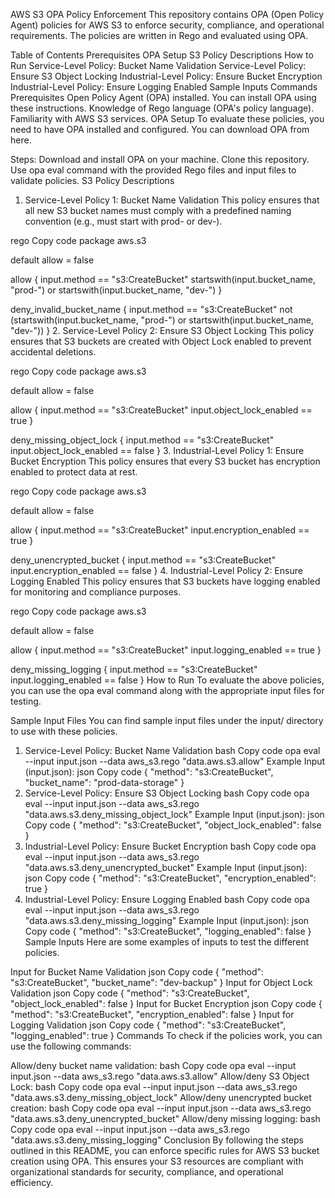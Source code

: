 AWS S3 OPA Policy Enforcement
This repository contains OPA (Open Policy Agent) policies for AWS S3 to enforce security, compliance, and operational requirements. The policies are written in Rego and evaluated using OPA.

Table of Contents
Prerequisites
OPA Setup
S3 Policy Descriptions
How to Run
Service-Level Policy: Bucket Name Validation
Service-Level Policy: Ensure S3 Object Locking
Industrial-Level Policy: Ensure Bucket Encryption
Industrial-Level Policy: Ensure Logging Enabled
Sample Inputs
Commands
Prerequisites
Open Policy Agent (OPA) installed. You can install OPA using these instructions.
Knowledge of Rego language (OPA's policy language).
Familiarity with AWS S3 services.
OPA Setup
To evaluate these policies, you need to have OPA installed and configured. You can download OPA from here.

Steps:
Download and install OPA on your machine.
Clone this repository.
Use opa eval command with the provided Rego files and input files to validate policies.
S3 Policy Descriptions
1. Service-Level Policy 1: Bucket Name Validation
This policy ensures that all new S3 bucket names must comply with a predefined naming convention (e.g., must start with prod- or dev-).

rego
Copy code
package aws.s3

default allow = false

allow {
  input.method == "s3:CreateBucket"
  startswith(input.bucket_name, "prod-") or startswith(input.bucket_name, "dev-")
}

deny_invalid_bucket_name {
  input.method == "s3:CreateBucket"
  not (startswith(input.bucket_name, "prod-") or startswith(input.bucket_name, "dev-"))
}
2. Service-Level Policy 2: Ensure S3 Object Locking
This policy ensures that S3 buckets are created with Object Lock enabled to prevent accidental deletions.

rego
Copy code
package aws.s3

default allow = false

allow {
  input.method == "s3:CreateBucket"
  input.object_lock_enabled == true
}

deny_missing_object_lock {
  input.method == "s3:CreateBucket"
  input.object_lock_enabled == false
}
3. Industrial-Level Policy 1: Ensure Bucket Encryption
This policy ensures that every S3 bucket has encryption enabled to protect data at rest.

rego
Copy code
package aws.s3

default allow = false

allow {
  input.method == "s3:CreateBucket"
  input.encryption_enabled == true
}

deny_unencrypted_bucket {
  input.method == "s3:CreateBucket"
  input.encryption_enabled == false
}
4. Industrial-Level Policy 2: Ensure Logging Enabled
This policy ensures that S3 buckets have logging enabled for monitoring and compliance purposes.

rego
Copy code
package aws.s3

default allow = false

allow {
  input.method == "s3:CreateBucket"
  input.logging_enabled == true
}

deny_missing_logging {
  input.method == "s3:CreateBucket"
  input.logging_enabled == false
}
How to Run
To evaluate the above policies, you can use the opa eval command along with the appropriate input files for testing.

Sample Input Files
You can find sample input files under the input/ directory to use with these policies.

1. Service-Level Policy: Bucket Name Validation
bash
Copy code
opa eval --input input.json --data aws_s3.rego "data.aws.s3.allow"
Example Input (input.json):
json
Copy code
{
  "method": "s3:CreateBucket",
  "bucket_name": "prod-data-storage"
}
2. Service-Level Policy: Ensure S3 Object Locking
bash
Copy code
opa eval --input input.json --data aws_s3.rego "data.aws.s3.deny_missing_object_lock"
Example Input (input.json):
json
Copy code
{
  "method": "s3:CreateBucket",
  "object_lock_enabled": false
}
3. Industrial-Level Policy: Ensure Bucket Encryption
bash
Copy code
opa eval --input input.json --data aws_s3.rego "data.aws.s3.deny_unencrypted_bucket"
Example Input (input.json):
json
Copy code
{
  "method": "s3:CreateBucket",
  "encryption_enabled": true
}
4. Industrial-Level Policy: Ensure Logging Enabled
bash
Copy code
opa eval --input input.json --data aws_s3.rego "data.aws.s3.deny_missing_logging"
Example Input (input.json):
json
Copy code
{
  "method": "s3:CreateBucket",
  "logging_enabled": false
}
Sample Inputs
Here are some examples of inputs to test the different policies.

Input for Bucket Name Validation
json
Copy code
{
  "method": "s3:CreateBucket",
  "bucket_name": "dev-backup"
}
Input for Object Lock Validation
json
Copy code
{
  "method": "s3:CreateBucket",
  "object_lock_enabled": false
}
Input for Bucket Encryption
json
Copy code
{
  "method": "s3:CreateBucket",
  "encryption_enabled": false
}
Input for Logging Validation
json
Copy code
{
  "method": "s3:CreateBucket",
  "logging_enabled": true
}
Commands
To check if the policies work, you can use the following commands:

Allow/deny bucket name validation:
bash
Copy code
opa eval --input input.json --data aws_s3.rego "data.aws.s3.allow"
Allow/deny S3 Object Lock:
bash
Copy code
opa eval --input input.json --data aws_s3.rego "data.aws.s3.deny_missing_object_lock"
Allow/deny unencrypted bucket creation:
bash
Copy code
opa eval --input input.json --data aws_s3.rego "data.aws.s3.deny_unencrypted_bucket"
Allow/deny missing logging:
bash
Copy code
opa eval --input input.json --data aws_s3.rego "data.aws.s3.deny_missing_logging"
Conclusion
By following the steps outlined in this README, you can enforce specific rules for AWS S3 bucket creation using OPA. This ensures your S3 resources are compliant with organizational standards for security, compliance, and operational efficiency.










